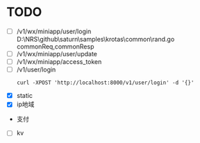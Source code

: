 

# TODO

- [ ] /v1/wx/miniapp/user/login
    D:\NRS\github\saturn\samples\krotas\common\rand.go
    commonReq,commonResp
- [ ] /v1/wx/miniapp/user/update
- [ ] /v1/wx/miniapp/access_token
- [ ] /v1/user/login
    ```
    curl -XPOST 'http://localhost:8000/v1/user/login' -d '{}'
    ```
- [x] static
- [x] ip地域
- 支付
- [ ] kv
